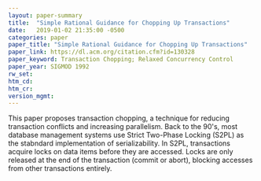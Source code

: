 ```yaml
---
layout: paper-summary
title:  "Simple Rational Guidance for Chopping Up Transactions"
date:   2019-01-02 21:35:00 -0500
categories: paper
paper_title: "Simple Rational Guidance for Chopping Up Transactions"
paper_link: https://dl.acm.org/citation.cfm?id=130328
paper_keyword: Transaction Chopping; Relaxed Concurrency Control
paper_year: SIGMOD 1992
rw_set: 
htm_cd: 
htm_cr: 
version_mgmt: 
---
```


This paper proposes transaction chopping, a technique for reducing transaction conflicts and increasing parallelism.
Back to the 90's, most database management systems use Strict Two-Phase Locking (S2PL) as the stabndard implementation
of serializability. In S2PL, transactions acquire locks on data items before they are accessed. Locks are only released 
at the end of the transaction (commit or abort), blocking accesses from other transactions entirely.